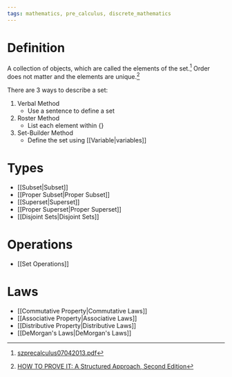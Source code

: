 ```yaml
---
tags: mathematics, pre_calculus, discrete_mathematics
---
```


# Definition

A collection of objects, which are called the elements of the set.[^1] Order does not matter and the elements are unique.[^2]

There are 3 ways to describe a set:
1. Verbal Method
	- Use a sentence to define a set
2. Roster Method
	- List each element within $\{\}$ 
3. Set-Builder Method
	- Define the set using [[Variable|variables]]

# Types

- [[Subset|Subset]]
- [[Proper Subset|Proper Subset]]
- [[Superset|Superset]]
- [[Proper Superset|Proper Superset]]
- [[Disjoint Sets|Disjoint Sets]]

# Operations

- [[Set Operations]]

# Laws

- [[Commutative Property|Commutative Laws]]
- [[Associative Property|Associative Laws]]
- [[Distributive Property|Distributive Laws]]
- [[DeMorgan's Laws|DeMorgan's Laws]]

[^1]: [szprecalculus07042013.pdf](zotero://open-pdf/library/items/J3667KH4?page=13)
[^2]: [HOW TO PROVE IT: A Structured Approach, Second Edition](zotero://open-pdf/library/items/THI2Q4PN?page=41)